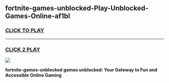 
## fortnite-games-unblocked-Play-Unblocked-Games-Online-af1bl
<h3>
<a href="https://premium76.site?title=fortnite-games-unblocked&ref=24A">CLICK TO PLAY</a></h3>
<hr>

<h3>
<a href="https://premium76.site?title=fortnite-games-unblocked&ref=24A">CLICK 2 PLAY</a>
  
</h3>

<a href="https://premium76.site?title=fortnite-games-unblocked&ref=24A"><img src="https://clearcache.store/games.png"></a>


**fortnite-games-unblocked games unblocked: Your Gateway to Fun and Accessible Online Gaming**
